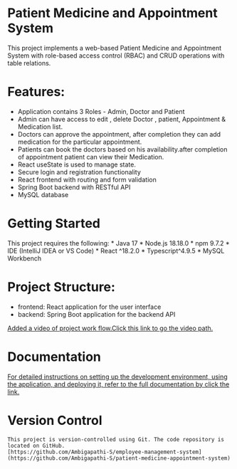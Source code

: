 # Patient Medicine and Appointment System 
This project implements a web-based Patient Medicine and Appointment System with role-based access control (RBAC) and CRUD operations with table relations.

# Features:
   * Application contains 3 Roles - Admin, Doctor  and Patient 
   * Admin can have access to edit , delete Doctor , patient, Appointment & Medication list.
   * Doctors can approve the appointment, after completion they can add medication for the particular appointment.
   * Patients can book the doctors based on his availability.after completion of appointment patient can view their Medication.
   * React useState is used to manage state.
   * Secure login and registration functionality
   * React frontend with routing and form validation
   * Spring Boot backend with RESTful API
   * MySQL database

# Getting Started
 This project requires the following:
     * Java 17
     * Node.js 18.18.0
     * npm 9.7.2
     * IDE (IntelliJ IDEA or VS Code)
     * React ^18.2.0
     * Typescript^4.9.5
     * MySQL Workbench
    
# Project Structure:
   * frontend: React application for the user interface
   * backend: Spring Boot application for the backend API
     
   [ Added a video of project work flow.Click this link to go the video path.](https://github.com/Ambigapathi-S/employee-management-system/blob/main/Employee-Management-Frontend/public/Employee%20Management%20System.mp4)
  
# Documentation
   [ For detailed instructions on setting up the development environment, using the application, and deploying it, refer to the full documentation by click the link.](https://docs.google.com/document/d/1NQ-4tzoeM-mbl0w9HCeMo_SZAEZGOhFw8w7FAAZ6ihE/edit)


# Version Control
    This project is version-controlled using Git. The code repository is located on GitHub.
    [https://github.com/Ambigapathi-S/employee-management-system](https://github.com/Ambigapathi-S/patient-medicine-appointment-system)
